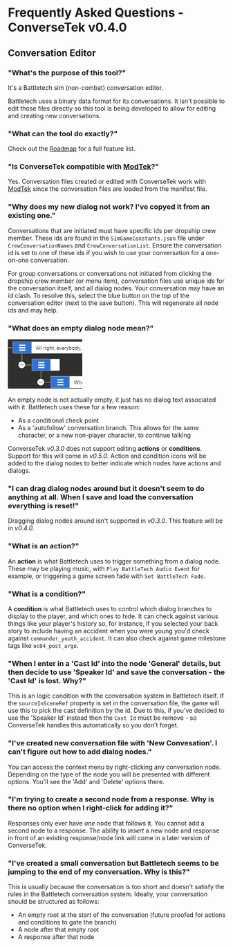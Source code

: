 # Frequently Asked Questions - ConverseTek v0.4.0

## Conversation Editor

### "What's the purpose of this tool?"

It's a Battletech sim (non-combat) conversation editor.

Battletech uses a binary data format for its conversations. It isn't possible to edit those files directly so this tool is being developed to allow for editing and creating new conversations.

### "What can the tool do exactly?"

Check out the [Roadmap](https://github.com/CWolfs/ConverseTek/#roadmap) for a full feature list.

### "Is ConverseTek compatible with [ModTek](https://github.com/Mpstark/ModTek)?"

Yes. Conversation files created or edited with ConverseTek work with [ModTek](https://github.com/Mpstark/ModTek) since the conversation files are loaded from the manifest file.

### "Why does my new dialog not work? I've copyed it from an existing one."

Conversations that are initiated must have specific ids per dropship crew member. These ids are found in the `SimGameConstants.json` file under `CrewConversationNames` and `CrewConversationList`. Ensure the conversation id is set to one of these ids if you wish to use your conversation for a one-on-one conversation.

For group conversations or conversations not initiated from clicking the dropship crew member (or menu item), conversation files use unique ids for the conversation itself, and all dialog nodes. Your conversation may have an id clash. To resolve this, select the blue button on the top of the conversation editor (next to the save button). This will regenerate all node ids and may help.

### "What does an empty dialog node mean?"

![Conversation Empty Node](./images/faq/conversation-empty-node.png)

An empty node is not actually empty, it just has no dialog text associated with it. Battletech uses these for a few reason:

* As a conditional check point
* As a 'autofollow' conversation branch. This allows for the same character, or a new non-player character, to continue talking

ConverseTek _v0.3.0_ does not support editing **actions** or **conditions**. Support for this will come in _v0.5.0_. Action and condition icons will be added to the dialog nodes to better indicate which nodes have actions and dialogs.

### "I can drag dialog nodes around but it doesn't seem to do anything at all. When I save and load the conversation everything is reset!"

Dragging dialog nodes around isn't supported in _v0.3.0_. This feature will be in _v0.4.0_.

### "What is an action?"

An **action** is what Battletech uses to trigger something from a dialog node. These may be playing music, with `Play BattleTech Audio Event` for example, or triggering a
game screen fade with `Set BattleTech Fade`.

### "What is a condition?"

A **condition** is what Battletech uses to control which dialog branches to display to the player, and which ones to hide. It can check against various things like
your player's history so, for instance, if you selected your back story to include having an accident when you were young you'd check against `commander_youth_accident`. It can also check against game milestone tags like `oc04_post_argo`.

### "When I enter in a 'Cast Id' into the node 'General' details, but then decide to use 'Speaker Id' and save the conversation - the 'Cast Id' is lost. Why?"

This is an logic condition with the conversation system in Battletech itself. If the `sourceInSceneRef` property is set in the conversation file, the game will use this to pick the cast definition by the id. Due to this, if you've decided to use the 'Speaker Id' instead then the `Cast Id` must be remove - so ConverseTek handles this automatically so you don't forget.

### "I've created new conversation file with 'New Convesation'. I can't figure out how to add dialog nodes."

You can access the context menu by right-clicking any conversation node. Depending on the type of the node you will be presented with different options. You'll see the 'Add' and 'Delete' options there.

### "I'm trying to create a second node from a response. Why is there no option when I right-click for adding it?"

Responses only ever have _one_ node that follows it. You cannot add a second node to a response. The ability to _insert_ a new node and response in front of an existing response/node link will come in a later version of ConverseTek.

### "I've created a small conversation but Battletech seems to be jumping to the end of my conversation. Why is this?"

This is usually because the conversation is too short and doesn't satisfy the rules in the Battletech conversation system. Ideally, your conversation should be structured as follows:

* An empty root at the start of the conversation (future proofed for actions and conditions to gate the branch)
* A node after that empty root
* A response after that node